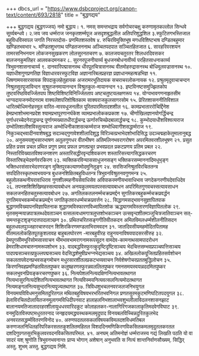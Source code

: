 +++
dbcs_url = "https://www.dsbcproject.org/canon-text/content/693/2818"
title = "बुद्धगद्यय"

+++
बुद्धगद्यय (बुद्धगज्जय)
नमो बुद्धाय।
१. नमस् समन्तभद्राय सर्वगोचरचक्षु 
करुणामृतकल्लोल­ सिन्धवे सूर्य्यबन्धवे।
२.जय जय धर्म्मराज जनकृतशर्म्मपूज
असदृशबुद्धलील अतिपरिशुद्धशिल
३.स्फुटितगभस्तिजाल बहुविधविस्वपल 
जगति निरस्तदोस- प्रणमितशस्तवेष
४. रुचिरविमुक्तिभूष मगधविशिष्टभाष 
दण्डितबहुमार खण्डितभवभार
५. मण्डितशुभगाथ पण्डितजननाथ 
अञ्चितपदपात सञ्चितहितजात
६. सारहरिवरशयन तामरसनिभनयन
लोकजनसुखकरण लोलसुरनतचरण	
७.  कालजयचतुरतर शिलधरदिवसकर
बालजनकुमतिहर आलवकदमनकर
८. सुरनरपूजनीयार्य्य बुधजनबोधनावीर्य्य
परहितसाधनाकार्य्य त्रिभुवनशासनाचार्य्य
९. दानवारिपद्मासनस्थ धीरपूतचित्रासनस्थ 
वीतमोहरुद्रासनस्थ बोधिमूलवज्रासनस्थ
१०. यज्ञाधीशगुणप्रणतिज्ञ विज्ञाधारवरस्फुटविज्ञ
अज्ञानारिबलप्रहरज्ञ प्रज्ञाधानमहत्षडभिज्ञ
११.  धिषणामयसारसायक विपदाकुलहेतुहायक
अजरामरभूतिदायक सचराचरलोकनायक
१२. प्रश्रुतमृदुवाचाचन्दन निश्रुतसुरपूजाविन्दन
सुश्रुतजनमायानन्दन विश्रुतकुल-मायानन्दन
१३. इष्टविनष्टसमुज्झितकोप तुष्टवरिष्ठविवर्ज्जितपाप
शिष्टविशिष्टविनिर्ज्जितताप अष्टचतुष्टयलक्षणरूप
१४. योग्यभावगणनाहृतसीम भाग्यदायजनमोदनराम
वाक्यलेशपरिशोषितकाम साक्यराजकुलसागरसोम 
१५. प्रेरितशासननीतिविशाल धारितबोधिमनोहरमूल 
वारित-मारवधूजनलील पूरितपारमितादशशील
१६. कामप्रभाताररोचिर्द्दिनेश हेमप्रभाशोभमानप्रदेश
श्यामप्रभापूरणानर्घकेश व्यामप्रभालोककप्रकाश
१७. चीर्णाखिलज्ञानयोगर्द्धिचन्द्र पूर्णाधरच्चेदनेराद्धचन्द्र
पूर्णागमख्यातधीरार्द्धचन्द्र ऊर्णारुचिच्छेदबालार्द्धचन्द्र
१८. कुम्भोदयाधीशविश्वत्यराज दम्भोलिशालीशविस्तुत्यराज
अम्भोधिनीकाशसत्कर्म्मराज शम्भोधिवागीशसद्धर्म्मराज
१९. निकुञ्चद्भवादीनवाशेषबुद्ध सदञ्चद्गुणावेशशीलादिशुद्ध
विरिञ्चत्प्रभाभेदशोभादिसिद्ध उदञ्चद्महाकेतुमालानुबद्ध
२०. अनुसमयशुभसारभाषण अतुलगुणधर वीतभीषण
अतिमलिनभवरागरोषण अपरमितवरशीलभूषण
२१. प्रसुत प्रहित प्रसव प्रचल प्रथित प्रगुण प्रमद प्रफल
प्रणतप्रचुर प्रभवप्रदल प्रकटप्रणय प्रतिम प्रबल
२२. निस्तारिविख्यातविश्वजनशरण अस्तारिसद्धीरवृन्दशिवकरण
शस्तारिसत्त्यागसिद्धकरचरण विस्तारिषड्भेदवर्णवरकिरण
२३. व्यक्तिकरविन्याससाधुजनसङ्ग भक्तिकरसम्माननादिमधुभृङ्ग
भक्तिधरसंसारभेदरणरङ्ग मुक्तिपुरकल्याणमोदमुनितुङ्ग
२४.  सरसिजनिश्रुतविरचिततन्त्र सपदितिरस्कृतभवभययन्त्र
बुधजनशिक्षितबहुविधतन्त्र त्रिभुवनविश्रुतनवगुणमन्त्र
२५. बहुलोलकथनीयरावाधिराव गुणशीलमहनीयसेवाधिसेव
अविपाकरमणीयभावाधिभाव जगदेकगरणीयदेवाधिदेव
२६. तपनशशिशिखिमहस्सत्यावबोधन अनयकुलमयतपस्सत्यावबाधन
अपरिमितगुणवचस्सत्यावसाधन सकलजनहितचतुस्सत्यावबोधन
२७. अगतिलकतलनर्म्मचक्रप्रमर्द्दन सुगतिकरबहुकर्म्मचक्रप्रवर्द्धन
दुगतिमयभवकर्म्मचक्रप्रमर्द्दन जगतिकृतवरधर्म्मचक्रप्रवर्त्तन
२८. सिद्धागमसद्भावनसुज्ञापितपाक बुद्धागमविख्यापनविज्ञापितनाक
शुद्धागमविस्फारणविध्मापितशोक ऋद्ध्यागमविस्तारणविज्ञापितलोक
२९. मृतसमृन्मयान्नपात्रलब्धदेवताञ्चन वत्सलत्वधामगात्रलुप्तशोभकाञ्चन
उत्सवृन्दशीतमञ्जुचित्रजातिवाञ्चन सत्-समन्तकूटशृङ्गदत्तपादलाञ्छन
३०. प्रथितचरितसङ्गगीतिवीतकदन अमितविमलधर्म्मशीलनीतिसदन
बहुलधवलपुञ्जहारचारुरदन शिशिरकिरणमण्डलाभिरामवदन
३१. जातदिवसीयमहमोदितपितामह वीतमललोकहितपूतकुशलावह
बाहुबलघोररण -मारबहुवीरह राहुनयनाविषयपादसरसीरुह
३२. प्रेमपूगसीमभूरिसोमसारवाचन भीमभावभामरागनामरूपसूदन
वामदेव-कामनाथसामपादरोधन हेमराशिधामचारुनामरूपशोभन
३३. वादबद्धविस्फुरत्कुदृष्टिदृष्टिसञ्चय भेदचित्तसम्भवप्रपञ्चपत्तिसञ्चय
पादपद्मसञ्चरत्प्रफुल्लपद्मसञ्चय वेदसिद्धशेमुषीप्रभग्नभेद्यसञ्चय
३४. अखिललोकपूजितप्रहितसर्वशोचन सकलतापवेदनप्रभवसङ्गमोचन
मधुरसारशीतलप्रकटभव्यवाचन निर्वशेषगोचरप्रततबुद्धिलोचन
३५. किरणनिवहप्रमण्डितविततपुष्कर कलुषहरणस्फुरन्नवललितपुष्कर
गमनसमयस्वयन्नददमितपुष्कर सकलभुवनप्रियङ्करचरणपुष्कर
३६. नित्यपेशलनित्यदक्षिणनित्यभावतथागत नित्यभासुरनित्यदेशितनित्यभावतथागत
नित्यविस्मयनित्यवत्सलनित्यमोदतथागत नित्यमङ्गलनित्यसुन्दरनित्यपूज्यतथागत
३७. त्रिविधशुभचलनवरजलजनिभयुगल विनयमयविविधमनुसमितदुरितगल 
मथितबहुविषयभरभरितभवनिगल प्रणतसुरमकुटमणिघटितपदयुगल
३८. हेलाविरचितदोलायितजनमूलागमविधिदीपनवाट हालाहलनिभशालाभवशुभलीलाविदलनशासनझाट
बालानयमतिजालादरहरशीलायुधधरवारिदकूट कोलाहलकर-नालागिरिगजकालाकृतिमदवेगविघाट
३९. वनमुदितविस्पष्टमधुरतरनाद जनहृदयमद्ध्यस्थकमलमृदुपाद
विनयबलविच्चिन्नदुरितकुलभेद अनवरतसद्धर्म्मवितरणविनोद
४०. अरुणपदतलसकलविषयकविमलदशविधमतिबल करुणजलनिधिलहरिपरिकरसततकुशलितमहितल
विशददिनमणिकिरणविकसितकमलमृदुतलकरतल दशदिगुपगतसुरभिकुलवरवदनविकसितपरिमल.
४१. अनघम् अतिमनोज्ञं धर्म्मराजस्य गद्यं लिखति पठति यो वा सादरं यश् श्रुणोति
त्रिभुवनभवनान्तः प्राप्य भोगान् अशेषान् अनुभवति स नित्यं शान्तनिर्वाणसौख्यम्.
सिद्धिर् अस्तु. शुभम् अस्तु.
बुद्धगद्यय निमि.
